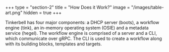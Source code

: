 +++
type = "section-2"
title = "How Does it Work?"
image = "/images/table-art.png"
hidden = true
+++

Tinkerbell has four major components: a DHCP server (boots), a workflow engine (tink), an in-memory operating system (OSIE) and a metadata service (hegel).
The workflow engine is comprised of a server and a CLI, which communicate over gRPC.
The CLI is used to create a workflow along with its building blocks, templates and targets.
